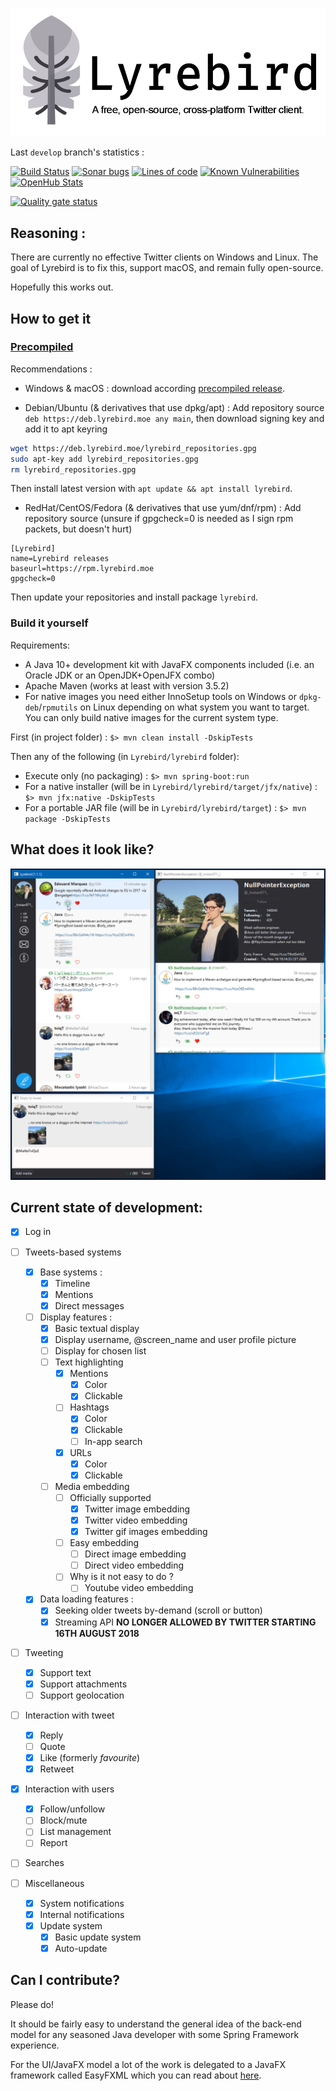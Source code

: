 ![Promo logo](docs/img/promo-logo-png.png)

Last `develop` branch's statistics :

[![Build Status](https://jenkins.tristan.moe/job/Lyrebird/job/master/badge/icon)](https://jenkins.tristan.moe/job/Lyrebird/job/master)
[![Sonar bugs](https://sonar.tristan.moe/api/project_badges/measure?project=moe.lyrebird%3Alyrebird-parent&metric=bugs)](https://sonar.tristan.moe/project/issues?id=moe.lyrebird%3Alyrebird-parent&resolved=false&types=BUG)
[![Lines of code](https://sonar.tristan.moe/api/project_badges/measure?project=moe.lyrebird%3Alyrebird-parent&metric=ncloc)](https://sonar.tristan.moe/component_measures?id=moe.lyrebird%3Alyrebird-parent&metric=ncloc)
[![Known Vulnerabilities](https://snyk.io/test/github/tristan971/lyrebird/badge.svg?targetFile=pom.xml)](https://snyk.io/test/github/tristan971/lyrebird?targetFile=pom.xml)
[![OpenHub Stats](https://www.openhub.net/p/Lyrebird-twitter/widgets/project_thin_badge?format=gif)](https://www.openhub.net/p/Lyrebird-twitter/)

[![Quality gate status](https://sonar.tristan.moe/api/project_badges/quality_gate?project=moe.lyrebird%3Alyrebird-parent)](https://sonar.tristan.moe/dashboard?id=moe.lyrebird%3Alyrebird-parent)

## Reasoning :
There are currently no effective Twitter clients on Windows and Linux.
The goal of Lyrebird is to fix this, support macOS, and remain fully open-source.

Hopefully this works out.


## How to get it

### [Precompiled](https://github.com/Tristan971/Lyrebird/releases)
Recommendations :

- Windows & macOS : download according [precompiled release](https://github.com/Tristan971/Lyrebird/releases).

- Debian/Ubuntu (& derivatives that use dpkg/apt) :
Add repository source `deb https://deb.lyrebird.moe any main`, then download signing key and add it to apt keyring
```bash
wget https://deb.lyrebird.moe/lyrebird_repositories.gpg
sudo apt-key add lyrebird_repositories.gpg
rm lyrebird_repositories.gpg
```
Then install latest version with `apt update && apt install lyrebird`.

- RedHat/CentOS/Fedora (& derivatives that use yum/dnf/rpm) :
Add repository source (unsure if gpgcheck=0 is needed as I sign rpm packets, but doesn't hurt)
```
[Lyrebird]
name=Lyrebird releases
baseurl=https://rpm.lyrebird.moe
gpgcheck=0
```
Then update your repositories and install package `lyrebird`.

### Build it yourself

Requirements:
- A Java 10+ development kit with JavaFX components included (i.e. an Oracle JDK or an OpenJDK+OpenJFX combo)
- Apache Maven (works at least with version 3.5.2)
- For native images you need either InnoSetup tools on Windows or ``dpkg-deb``/``rpmutils`` on Linux depending on
what system you want to target. You can only build native images for the current system type.

First (in project folder) : ``$> mvn clean install -DskipTests``

Then any of the following (in `Lyrebird/lyrebird` folder):
- Execute only (no packaging) : ``$> mvn spring-boot:run``
- For a native installer (will be in ``Lyrebird/lyrebird/target/jfx/native``) : ``$> mvn jfx:native -DskipTests``
- For a portable JAR file (will be in ``Lyrebird/lyrebird/target``) : ``$> mvn package -DskipTests``

## What does it look like?
[![Screenshot of current version](docs/img/screenshot.png)](docs/img/screenshot.png)

## Current state of development:

- [x] Log in 
- [ ] Tweets-based systems
    - [x] Base systems :
        - [x] Timeline
        - [x] Mentions
        - [x] Direct messages
    - [ ] Display features :
        - [x] Basic textual display
        - [x] Display username, @screen_name and user profile picture
        - [ ] Display for chosen list
        - [ ] Text highlighting
            - [x] Mentions
                - [x] Color
                - [x] Clickable
            - [ ] Hashtags
                - [x] Color
                - [x] Clickable
                - [ ] In-app search
            - [x] URLs
                - [x] Color
                - [x] Clickable
        - [ ] Media embedding
            - [ ] Officially supported
                - [x] Twitter image embedding
                - [x] Twitter video embedding
                - [x] Twitter gif images embedding
            - [ ] Easy embedding
                - [ ] Direct image embedding
                - [ ] Direct video embedding
            - [ ] Why is it not easy to do ?
                - [ ] Youtube video embedding
    - [x] Data loading features :
        - [x] Seeking older tweets by-demand (scroll or button)
        - [x] Streaming API  **NO LONGER ALLOWED BY TWITTER STARTING 16TH AUGUST 2018**

- [ ] Tweeting
    - [x] Support text
    - [x] Support attachments
    - [ ] Support geolocation
    
- [ ] Interaction with tweet
    - [x] Reply
    - [ ] Quote
    - [x] Like (formerly _favourite_)
    - [x] Retweet

- [x] Interaction with users
    - [x] Follow/unfollow
    - [ ] Block/mute
    - [ ] List management
    - [ ] Report

- [ ] Searches

- [ ] Miscellaneous
    - [x] System notifications
    - [x] Internal notifications
    - [x] Update system
        - [x] Basic update system
        - [x] Auto-update

## Can I contribute?
Please do!

It should be fairly easy to understand the general idea of the back-end model for any
seasoned Java developer with some Spring Framework experience.

For the UI/JavaFX model a lot of the work is delegated to a JavaFX framework called
EasyFXML which you can read about [here](https://github.com/Tristan971/EasyFXML).
